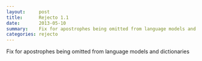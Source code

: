 ```yaml
---
layout:     post
title:      Rejecto 1.1 
date:       2013-05-10
summary:    Fix for apostrophes being omitted from language models and dictionaries
categories: rejecto
---
```

Fix for apostrophes being omitted from language models and dictionaries